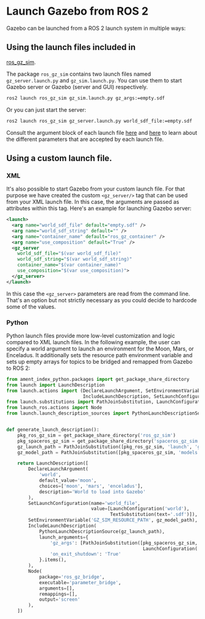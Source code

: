 # Launch Gazebo from ROS 2

Gazebo can be launched from a ROS 2 launch system in multiple ways:

## Using the launch files included in
[ros_gz_sim](https://github.com/gazebosim/ros_gz/tree/ros2/ros_gz_sim).

The package `ros_gz_sim` contains two launch files named `gz_server.launch.py`
and `gz_sim.launch.py`. You can use them to start Gazebo server or Gazebo (server and GUI)
respectively.

```bash
ros2 launch ros_gz_sim gz_sim.launch.py gz_args:=empty.sdf
```

Or you can just start the server:

```bash
ros2 launch ros_gz_sim gz_server.launch.py world_sdf_file:=empty.sdf
```

Consult the argument block of each launch file
[here](https://github.com/gazebosim/ros_gz/blob/ros2/ros_gz_sim/launch/gz_sim.launch.py.in#L75-L96)
and [here](https://github.com/gazebosim/ros_gz/blob/ros2/ros_gz_sim/launch/gz_server.launch.py#L27-L38)
to learn about the different parameters that are accepted by each launch file.

## Using a custom launch file.

### XML
It's also possible to start Gazebo from your custom launch file. For that
purpose we have created the custom `<gz_server/>` tag that can be used from your
XML launch file. In this case, the arguments are passed as attributes
within this tag. Here's an example for launching Gazebo server:

```xml
<launch>
  <arg name="world_sdf_file" default="empty.sdf" />
  <arg name="world_sdf_string" default="" />
  <arg name="container_name" default="ros_gz_container" />
  <arg name="use_composition" default="True" />
  <gz_server 
    world_sdf_file="$(var world_sdf_file)"
    world_sdf_string="$(var world_sdf_string)"
    container_name="$(var container_name)"
    use_composition="$(var use_composition)">
  </gz_server>
</launch>
```

In this case the `<gz_server>` parameters are read from the command line. That's
an option but not strictly necessary as you could decide to hardcode some of the
values.

### Python
Python launch files provide more low-level customization and logic compared to XML launch files. 
In the following example, the user can specify a world argument to launch an environment for
the Moon, Mars, or Enceladus. It additionally sets the resource path environment variable and
sets up empty arrays for topics to be bridged and remapped from Gazebo to ROS 2:
```python
from ament_index_python.packages import get_package_share_directory
from launch import LaunchDescription
from launch.actions import (DeclareLaunchArgument, SetEnvironmentVariable, 
                            IncludeLaunchDescription, SetLaunchConfiguration)
from launch.substitutions import PathJoinSubstitution, LaunchConfiguration, TextSubstitution
from launch_ros.actions import Node
from launch.launch_description_sources import PythonLaunchDescriptionSource


def generate_launch_description():
    pkg_ros_gz_sim = get_package_share_directory('ros_gz_sim')
    pkg_spaceros_gz_sim = get_package_share_directory('spaceros_gz_sim')
    gz_launch_path = PathJoinSubstitution([pkg_ros_gz_sim, 'launch', 'gz_sim.launch.py'])
    gz_model_path = PathJoinSubstitution([pkg_spaceros_gz_sim, 'models'])

    return LaunchDescription([
        DeclareLaunchArgument(
            'world',
            default_value='moon',
            choices=['moon', 'mars', 'enceladus'],
            description='World to load into Gazebo'
        ),
        SetLaunchConfiguration(name='world_file', 
                               value=[LaunchConfiguration('world'), 
                                      TextSubstitution(text='.sdf')]),
        SetEnvironmentVariable('GZ_SIM_RESOURCE_PATH', gz_model_path),
        IncludeLaunchDescription(
            PythonLaunchDescriptionSource(gz_launch_path),
            launch_arguments={
                'gz_args': [PathJoinSubstitution([pkg_spaceros_gz_sim, 'worlds',
                                                  LaunchConfiguration('world_file')])],
                'on_exit_shutdown': 'True'
            }.items(),
        ),
        Node(
            package='ros_gz_bridge',
            executable='parameter_bridge',
            arguments=[],
            remappings=[],
            output='screen'
        ),
    ])
```
